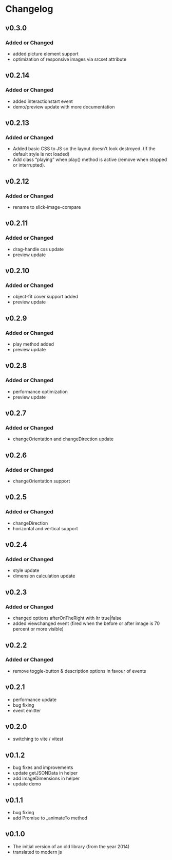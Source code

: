 # Changelog

## v0.3.0
### Added or Changed
- added picture element support
- optimization of responsive images via srcset attribute

## v0.2.14
### Added or Changed
- added interactionstart event
- demo/preview update with more documentation

## v0.2.13
### Added or Changed
- Added basic CSS to JS so the layout doesn't look destroyed.
(If the default style is not loaded)
- Add class “playing” when play() method is active (remove when stopped or interrupted).

## v0.2.12
### Added or Changed
- rename to slick-image-compare

## v0.2.11
### Added or Changed
- drag-handle css update
- preview update

## v0.2.10
### Added or Changed
- object-fit cover support added
- preview update

## v0.2.9
### Added or Changed
- play method added
- preview update

## v0.2.8
### Added or Changed
- performance optimization
- preview update

## v0.2.7
### Added or Changed
- changeOrientation and changeDirection update

## v0.2.6
### Added or Changed
- changeOrientation support

## v0.2.5
### Added or Changed
- changeDirection
- horizontal and vertical support

## v0.2.4
### Added or Changed
- style update
- dimension calculation update

## v0.2.3
### Added or Changed
- changed options afterOnTheRight with ltr true|false
- added viewchanged event (fired when the before or after image is 70 percent or more visible)

## v0.2.2
### Added or Changed
- remove toggle-button & description options in favour of events

## v0.2.1
- performance update
- bug fixing
- event emitter

## v0.2.0
- switching to vite / vitest

## v0.1.2
- bug fixes and improvements
- update getJSONData in helper
- add imageDimensions in helper
- update demo

## v0.1.1
- bug fixing
- add Promise to _animateTo method

## v0.1.0
- The initial version of an old library (from the year 2014)
- translated to modern js
